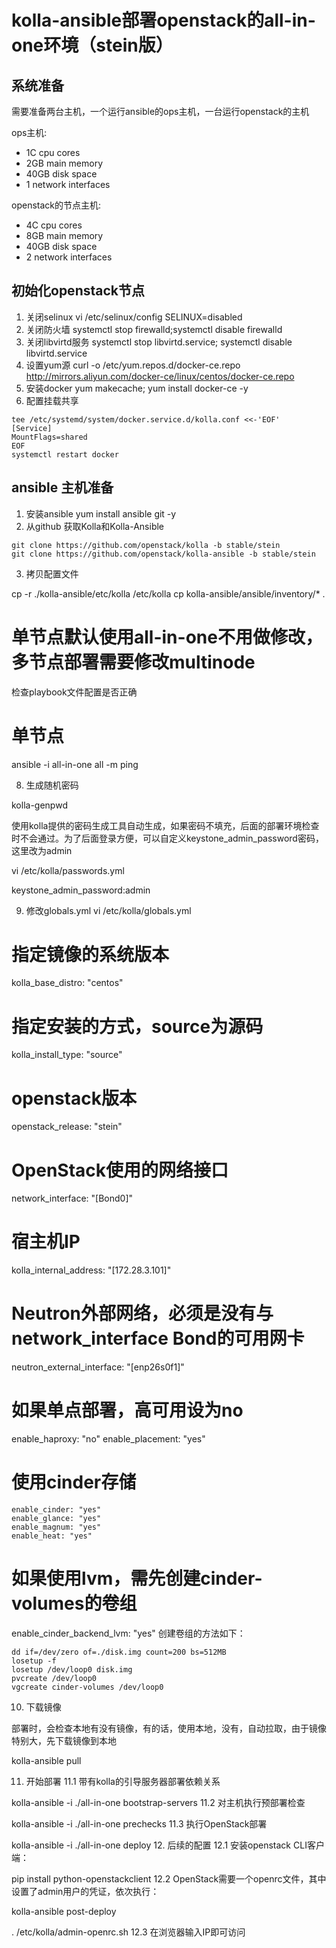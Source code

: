# kolla-ansible部署openstack的all-in-one环境（stein版）

## 系统准备

需要准备两台主机，一个运行ansible的ops主机，一台运行openstack的主机

ops主机: 

  * 1C cpu cores
  * 2GB main memory
  * 40GB disk space
  * 1 network interfaces

openstack的节点主机:

  * 4C cpu cores
  * 8GB main memory
  * 40GB disk space
  * 2 network interfaces

## 初始化openstack节点

1. 关闭selinux      vi /etc/selinux/config SELINUX=disabled
2. 关闭防火墙       systemctl stop firewalld;systemctl disable firewalld
3. 关闭libvirtd服务 systemctl stop libvirtd.service; systemctl disable libvirtd.service
4. 设置yum源        curl -o /etc/yum.repos.d/docker-ce.repo http://mirrors.aliyun.com/docker-ce/linux/centos/docker-ce.repo 
5. 安装docker       yum makecache; yum install docker-ce -y 
6. 配置挂载共享
```
tee /etc/systemd/system/docker.service.d/kolla.conf <<-'EOF'
[Service]
MountFlags=shared
EOF
systemctl restart docker
```
## ansible 主机准备

1. 安装ansible yum install ansible git -y
2. 从github 获取Kolla和Kolla-Ansible
```
git clone https://github.com/openstack/kolla -b stable/stein
git clone https://github.com/openstack/kolla-ansible -b stable/stein
```

3. 拷贝配置文件

cp -r ./kolla-ansible/etc/kolla /etc/kolla 
cp kolla-ansible/ansible/inventory/* .

# 单节点默认使用all-in-one不用做修改，多节点部署需要修改multinode
检查playbook文件配置是否正确

# 单节点

ansible -i all-in-one all -m ping

8. 生成随机密码

kolla-genpwd

使用kolla提供的密码生成工具自动生成，如果密码不填充，后面的部署环境检查时不会通过。为了后面登录方便，可以自定义keystone_admin_password密码，这里改为admin

vi /etc/kolla/passwords.yml

keystone_admin_password:admin

9. 修改globals.yml
vi /etc/kolla/globals.yml

# 指定镜像的系统版本
kolla_base_distro: "centos"

# 指定安装的方式，source为源码
kolla_install_type: "source"

# openstack版本
openstack_release: "stein"

# OpenStack使用的网络接口

network_interface: "[Bond0]"

# 宿主机IP
kolla_internal_address: "[172.28.3.101]"

# Neutron外部网络，必须是没有与network_interface Bond的可用网卡
neutron_external_interface: "[enp26s0f1]"

# 如果单点部署，高可用设为no
enable_haproxy: "no"
enable_placement: "yes"

# 使用cinder存储
```
enable_cinder: "yes"
enable_glance: "yes"
enable_magnum: "yes"
enable_heat: "yes"
```

# 如果使用lvm，需先创建cinder-volumes的卷组
enable_cinder_backend_lvm: "yes"
创建卷组的方法如下：

```
dd if=/dev/zero of=./disk.img count=200 bs=512MB
losetup -f
losetup /dev/loop0 disk.img
pvcreate /dev/loop0
vgcreate cinder-volumes /dev/loop0
```

10. 下载镜像

部署时，会检查本地有没有镜像，有的话，使用本地，没有，自动拉取，由于镜像特别大，先下载镜像到本地

kolla-ansible pull

11. 开始部署
11.1 带有kolla的引导服务器部署依赖关系

kolla-ansible -i ./all-in-one bootstrap-servers
11.2 对主机执行预部署检查

kolla-ansible -i ./all-in-one prechecks
11.3 执行OpenStack部署

kolla-ansible -i ./all-in-one deploy
12. 后续的配置
12.1 安装openstack CLI客户端：

pip install python-openstackclient
12.2 OpenStack需要一个openrc文件，其中设置了admin用户的凭证，依次执行：

kolla-ansible post-deploy 

. /etc/kolla/admin-openrc.sh
12.3 在浏览器输入IP即可访问

